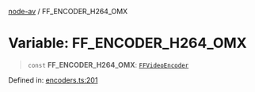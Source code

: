 [node-av](../globals.md) / FF\_ENCODER\_H264\_OMX

# Variable: FF\_ENCODER\_H264\_OMX

> `const` **FF\_ENCODER\_H264\_OMX**: [`FFVideoEncoder`](../type-aliases/FFVideoEncoder.md)

Defined in: [encoders.ts:201](https://github.com/seydx/av/blob/f8631fc881b394300b1479f511d55cf1c370a87f/src/constants/encoders.ts#L201)
